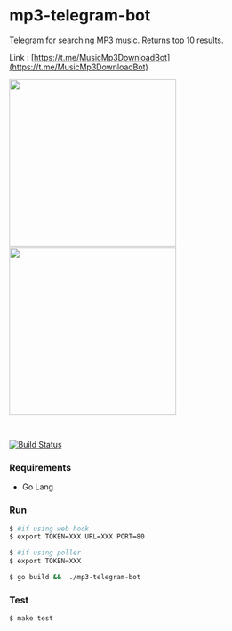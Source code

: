# mp3-telegram-bot

Telegram for searching MP3 music.
Returns top 10 results.

Link : [https://t.me/MusicMp3DownloadBot](https://t.me/MusicMp3DownloadBot)
&nbsp;

<img src="https://user-images.githubusercontent.com/19979462/80855145-1d057c00-8c5c-11ea-85bd-f89c17b07cf0.png" width="300">
&nbsp;
&nbsp;
<img src="https://user-images.githubusercontent.com/19979462/80855592-fc3f2580-8c5f-11ea-9b78-feb0c8a5c394.png" width="300">
 
&nbsp;
&nbsp;

[![Build Status](https://travis-ci.org/snghnaveen/mp3-telegram-bot.svg?branch=master)](https://travis-ci.org/snghnaveen/mp3-telegram-bot)


### Requirements

- Go Lang


### Run 

```sh
$ #if using web hook
$ export TOKEN=XXX URL=XXX PORT=80

$ #if using poller
$ export TOKEN=XXX

$ go build &&  ./mp3-telegram-bot
```

### Test 

```sh
$ make test
```

&nbsp;

